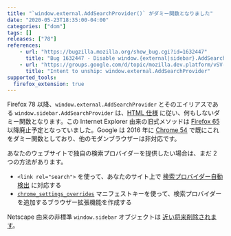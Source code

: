 ```yaml
---
title: "`window.external.AddSearchProvider()` がダミー関数となりました"
date: "2020-05-23T18:35:00-04:00"
categories: ["dom"]
tags: []
releases: ["78"]
references:
    - url: "https://bugzilla.mozilla.org/show_bug.cgi?id=1632447"
      title: "Bug 1632447 - Disable window.{external|sidebar}.AddSearchProvider by preference"
    - url: "https://groups.google.com/d/topic/mozilla.dev.platform/vSV-gg5621k/discussion"
      title: "Intent to unship: window.external.AddSearchProvider"
supported_tools:
  firefox_extension: true
---
```

Firefox 78 以降、`window.external.AddSearchProvider` とそのエイリアスである `window.sidebar.AddSearchProvider` は、[HTML 仕様](https://html.spec.whatwg.org/multipage/obsolete.html#external) に従い、何もしないダミー関数となります。この Internet Explorer 由来の旧式メソッドは [Firefox 65](https://www.fxsitecompat.dev/ja/docs/2018/window-sidebar-and-window-external-addsearchprovider-have-been-deprecated/) 以降廃止予定となっていました。Google は 2016 年に [Chrome 54](https://www.chromestatus.com/feature/5672001305837568) で既にこれをダミー関数としており、他のモダンブラウザーは非対応です。

あなたのウェブサイトで独自の検索プロバイダーを提供したい場合は、まだ 2 つの方法があります。

* `<link rel="search">` を使って、あなたのサイト上で [検索プロバイダー自動検出](https://developer.mozilla.org/docs/Web/OpenSearch#Autodiscovery_of_search_plugins) に対応する
* [`chrome_settings_overrides`](https://developer.mozilla.org/docs/Mozilla/Add-ons/WebExtensions/manifest.json/chrome_settings_overrides) マニフェストキーを使って、検索プロバイダーを追加するブラウザー拡張機能を作成する

Netscape 由来の非標準 `window.sidebar` オブジェクトは [近い将来削除されます](https://www.fxsitecompat.dev/ja/docs/2015/window-sidebar-will-be-removed/)。
